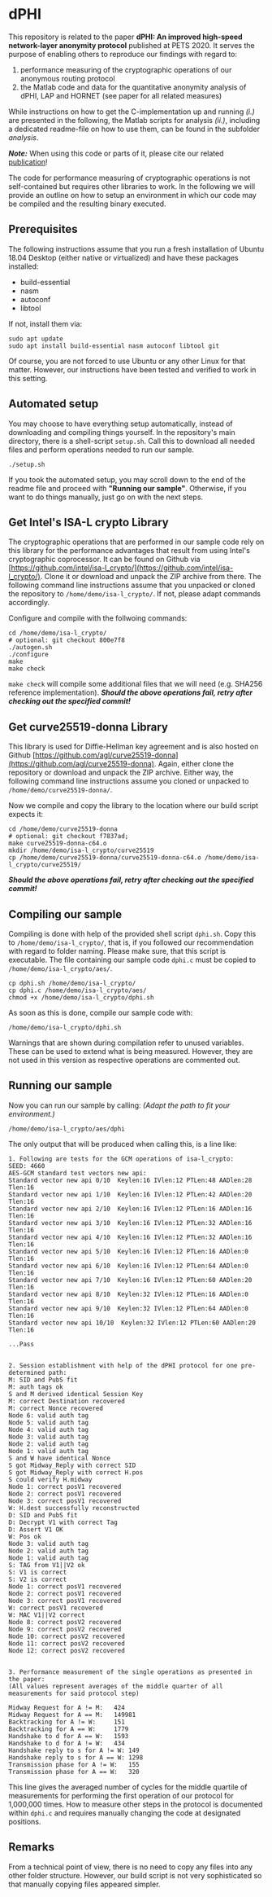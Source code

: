# dPHI
This repository is related to the paper __dPHI: An improved high-speed network-layer anonymity protocol__ published at PETS 2020.
It serves the purpose of enabling others to reproduce our findings with regard to:

1. performance measuring of the cryptographic operations of our anonymous routing protocol
2. the Matlab code and data for the quantitative anonymity analysis of dPHI, LAP and HORNET (see paper for all related measures)

While instructions on how to get the C-implementation up and running _(i.)_ are presented in the following, the Matlab scripts for analysis _(ii.)_, including a dedicated readme-file on how to use them, can be found in the subfolder _analysis_.

___Note:___ When using this code or parts of it, please cite our related [publication](https://www.petsymposium.org/2020/files/papers/issue3/popets-2020-0054.pdf)!


The code for performance measuring of cryptographic operations is not self-contained but requires other libraries to work. In the following we will provide an outline on how to setup an environment in which our code may be compiled and the resulting binary executed.



## Prerequisites
The following instructions assume that you run a fresh installation of Ubuntu 18.04 Desktop (either native or virtualized) and have these packages installed:

* build-essential
* nasm
* autoconf
* libtool

If not, install them via:
```
sudo apt update
sudo apt install build-essential nasm autoconf libtool git
```
Of course, you are not forced to use Ubuntu or any other Linux for that matter. However, our instructions have been tested and verified to work in this setting.

## Automated setup
You may choose to have everything setup automatically, instead of downloading and compiling things yourself.
In the repository's main directory, there is a shell-script `setup.sh`. Call this to download all needed files and perform operations needed to run our sample.

```
./setup.sh
```
If you took the automated setup, you may scroll down to the end of the readme file and proceed with __"Running our sample"__.
Otherwise, if you want to do things manually, just go on with the next steps.

## Get Intel's ISA-L crypto Library
The cryptographic operations that are performed in our sample code rely on this library for the performance advantages that result from using Intel's cryptographic coprocessor. It can be found on Github via [https://github.com/intel/isa-l_crypto/](https://github.com/intel/isa-l_crypto/). Clone it or download and unpack the ZIP archive from there. The following command line instructions assume that you unpacked or cloned the repository to `/home/demo/isa-l_crypto/`. If not, please adapt commands accordingly.

Configure and compile with the follwoing commands:
```
cd /home/demo/isa-l_crypto/
# optional: git checkout 800e7f8
./autogen.sh
./configure
make
make check
```
`make check` will compile some additional files that we will need (e.g. SHA256 reference implementation).
___Should the above operations fail, retry after checking out the specified commit!___

## Get curve25519-donna Library
This library is used for Diffie-Hellman key agreement and is also hosted on Github [https://github.com/agl/curve25519-donna](https://github.com/agl/curve25519-donna). Again, either clone the repository or download and unpack the ZIP archive. Either way, the following command line instructions assume you cloned or unpacked to `/home/demo/curve25519-donna/`.

Now we compile and copy the library to the location where our build script expects it:
```
cd /home/demo/curve25519-donna
# optional: git checkout f7837ad;
make curve25519-donna-c64.o
mkdir /home/demo/isa-l_crypto/curve25519
cp /home/demo/curve25519-donna/curve25519-donna-c64.o /home/demo/isa-l_crypto/curve25519/
```
___Should the above operations fail, retry after checking out the specified commit!___
## Compiling our sample

Compiling is done with help of the provided shell script `dphi.sh`. Copy this to `/home/demo/isa-l_crypto/`, that is, if you followed our recommendation with regard to folder naming. Please make sure, that this script is executable. The file containing our sample code `dphi.c` must be copied to `/home/demo/isa-l_crypto/aes/`.
```
cp dphi.sh /home/demo/isa-l_crypto/
cp dphi.c /home/demo/isa-l_crypto/aes/
chmod +x /home/demo/isa-l_crypto/dphi.sh
```

As soon as this is done, compile our sample code with:
```
/home/demo/isa-l_crypto/dphi.sh
```
Warnings that are shown during compilation refer to unused variables. These can be used to extend what is being measured. However, they are not used in this version as respective operations are commented out.

## Running our sample
Now you can run our sample by calling:
_(Adapt the path to fit your environment.)_
```
/home/demo/isa-l_crypto/aes/dphi
```
The only output that will be produced when calling this, is a line like:
```
1. Following are tests for the GCM operations of isa-l_crypto:
SEED: 4660
AES-GCM standard test vectors new api:
Standard vector new api 0/10  Keylen:16 IVlen:12 PTLen:48 AADlen:28 Tlen:16
Standard vector new api 1/10  Keylen:16 IVlen:12 PTLen:42 AADlen:20 Tlen:16
Standard vector new api 2/10  Keylen:16 IVlen:12 PTLen:16 AADlen:16 Tlen:16
Standard vector new api 3/10  Keylen:16 IVlen:12 PTLen:32 AADlen:16 Tlen:16
Standard vector new api 4/10  Keylen:16 IVlen:12 PTLen:32 AADlen:16 Tlen:16
Standard vector new api 5/10  Keylen:16 IVlen:12 PTLen:16 AADlen:0 Tlen:16
Standard vector new api 6/10  Keylen:16 IVlen:12 PTLen:64 AADlen:0 Tlen:16
Standard vector new api 7/10  Keylen:16 IVlen:12 PTLen:60 AADlen:20 Tlen:16
Standard vector new api 8/10  Keylen:32 IVlen:12 PTLen:16 AADlen:0 Tlen:16
Standard vector new api 9/10  Keylen:32 IVlen:12 PTLen:64 AADlen:0 Tlen:16
Standard vector new api 10/10  Keylen:32 IVlen:12 PTLen:60 AADlen:20 Tlen:16

...Pass


2. Session establishment with help of the dPHI protocol for one pre-determined path:
M: SID and PubS fit
M: auth tags ok
S and M derived identical Session Key
M: correct Destination recovered
M: correct Nonce recovered
Node 6: valid auth tag
Node 5: valid auth tag
Node 4: valid auth tag
Node 3: valid auth tag
Node 2: valid auth tag
Node 1: valid auth tag
S and W have identical Nonce
S got Midway_Reply with correct SID
S got Midway_Reply with correct H.pos
S could verify H.midway
Node 1: correct posV1 recovered
Node 2: correct posV1 recovered
Node 3: correct posV1 recovered
W: H.dest successfully reconstructed
D: SID and PubS fit
D: Decrypt V1 with correct Tag
D: Assert V1 OK
W: Pos ok
Node 3: valid auth tag
Node 2: valid auth tag
Node 1: valid auth tag
S: TAG from V1||V2 ok
S: V1 is correct
S: V2 is correct
Node 1: correct posV1 recovered
Node 2: correct posV1 recovered
Node 3: correct posV1 recovered
W: correct posV1 recovered
W: MAC V1||V2 correct
Node 8: correct posV2 recovered
Node 9: correct posV2 recovered
Node 10: correct posV2 recovered
Node 11: correct posV2 recovered
Node 12: correct posV2 recovered


3. Performance measurement of the single operations as presented in the paper:
(All values represent averages of the middle quarter of all measurements for said protocol step)

Midway Request for A != M:	 424
Midway Request for A == M:	 149981
Backtracking for A != W:	 151
Backtracking for A == W:	 1779
Handshake to d for A == W:	 1593
Handshake to d for A != W:	 434
Handshake reply to s for A != W: 149
Handshake reply to s for A == W: 1298
Transmission phase for A != W:	 155
Transmission phase for A == W:	 320
```
This line gives the averaged number of cycles for the middle quartile of measurements for performing the first operation of our protocol for 1,000,000 times. How to measure other steps in the protocol is documented within `dphi.c` and requires manually changing the code at designated positions.

## Remarks
From a technical point of view, there is no need to copy any files into any other folder structure. However, our build script is not very sophisticated so that manually copying files appeared simpler.
